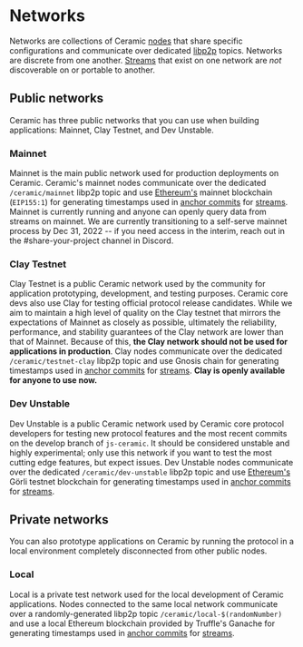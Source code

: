 # Networks

Networks are collections of Ceramic [nodes](../glossary#nodes) that share specific configurations and communicate over dedicated [libp2p](../glossary#libp2p) topics. Networks are discrete from one another. [Streams](../glossary#streams) that exist on one network are _not_ discoverable on or portable to another.

## Public networks

Ceramic has three public networks that you can use when building applications: Mainnet, Clay Testnet, and Dev Unstable.

### **Mainnet**

Mainnet is the main public network used for production deployments on Ceramic. Ceramic's mainnet nodes communicate over the dedicated `/ceramic/mainnet` libp2p topic and use [Ethereum's](../glossary#ethereum) mainnet blockchain (`EIP155:1`) for generating timestamps used in [anchor commits](../glossary#anchor-commit) for [streams](../glossary#streams). Mainnet is currently running and anyone can openly query data from streams on mainnet. We are currently transitioning to a self-serve mainnet process by Dec 31, 2022 -- if you need access in the interim, reach out in the #share-your-project channel in Discord.

### **Clay Testnet**

Clay Testnet is a public Ceramic network used by the community for application prototyping, development, and testing purposes. Ceramic core devs also use Clay for testing official protocol release candidates. While we aim to maintain a high level of quality on the Clay testnet that mirrors the expectations of Mainnet as closely as possible, ultimately the reliability, performance, and stability guarantees of the Clay network are lower than that of Mainnet. Because of this, **the Clay network should not be used for applications in production**. Clay nodes communicate over the dedicated `/ceramic/testnet-clay` libp2p topic and use Gnosis chain for generating timestamps used in [anchor commits](../glossary#anchor-commit) for [streams](../glossary#streams). **Clay is openly available for anyone to use now.**

### **Dev Unstable**

Dev Unstable is a public Ceramic network used by Ceramic core protocol developers for testing new protocol features and the most recent commits on the develop branch of `js-ceramic`. It should be considered unstable and highly experimental; only use this network if you want to test the most cutting edge features, but expect issues. Dev Unstable nodes communicate over the dedicated `/ceramic/dev-unstable` libp2p topic and use [Ethereum's](../glossary#ethereum) Görli testnet blockchain for generating timestamps used in [anchor commits](../glossary#anchor-commit) for [streams](../glossary#streams).

## Private networks

You can also prototype applications on Ceramic by running the protocol in a local environment completely disconnected from other public nodes.

### **Local**

Local is a private test network used for the local development of Ceramic applications. Nodes connected to the same local network communicate over a randomly-generated libp2p topic `/ceramic/local-$(randomNumber)` and use a local Ethereum blockchain provided by Truffle's Ganache for generating timestamps used in [anchor commits](../glossary#anchor-commit) for [streams](../glossary#streams).
